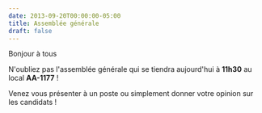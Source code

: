 ```yaml
---
date: 2013-09-20T00:00:00-05:00
title: Assemblée générale
draft: false
---
```


Bonjour à tous

N'oubliez pas l'assemblée générale qui se tiendra aujourd'hui à **11h30** au local **AA-1177** !

Venez vous présenter à un poste ou simplement donner votre opinion sur les candidats !
